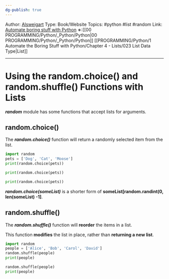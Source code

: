 ```yaml
---
dg-publish: true
---
```

Author: [Alsweigart](https://alsweigart.com/)
Type: Book/Website
Topics: #python #list #random
Link: [Automate boring stuff with Python](https://automatetheboringstuff.com/)
∗:[[00 PROGRAMMING/Python/_Python/Python\|00 PROGRAMMING/Python/_Python/Python]]  [[PROGRAMMING/Python/1 Automate the Boring Stuff with Python/Chapter 4 - Lists/023 List Data Type\|List]] 

---
# Using the random.choice() and random.shuffle() Functions with Lists

___random___ module has some functions that accept lists for arguments. 

## random.choice()

The ___random.choice()___ function will return a randomly selected item from the list.

```python
import random
pets = ['Dog', 'Cat', 'Moose']
print(random.choice(pets))

print(random.choice(pets))

print(random.choice(pets))
```
___random.choice(someList)___ is a shorter form of __someList[random.randint(0, len(someList) -1]__.

## random.shuffle()

The ___random.shuffle()___ function will __reorder__ the items in a list.

This function __modifies__ the list in place, rather than __returning a new list__.

```python
import random
people = ['Alice', 'Bob', 'Carol', 'David']
random.shuffle(people)
print(people)

random.shuffle(people)
print(people)
```